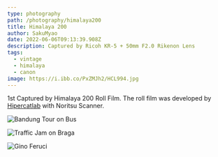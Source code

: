 ```yaml
---
type: photography
path: /photography/himalaya200
title: Himalaya 200
author: SakuMyao
date: 2022-06-06T09:13:39.908Z
description: Captured by Ricoh KR-5 + 50mm F2.0 Rikenon Lens
tags:
  - vintage
  - himalaya
  - canon
image: https://i.ibb.co/PxZMJh2/HCL994.jpg
---
```

1st Captured by Himalaya 200 Roll Film. The roll film was developed by [Hipercatlab](https://www.instagram.com/hipercatlab) with Noritsu Scanner. 

![Bandung Tour on Bus](https://i.ibb.co/p0cz3Pb/HCL999.jpg "Bandung Tour on Bus")

![Traffic Jam on Braga](https://i.ibb.co/FwRm80b/HCL995.jpg "Traffic Jam on Braga")

![Gino Feruci](https://i.ibb.co/pzKgCjM/HCL992.jpg "Gino Feruci")